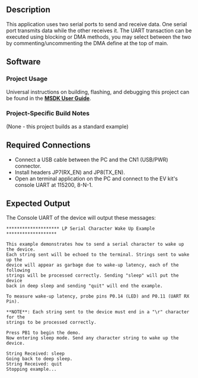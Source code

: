 ## Description

This application uses two serial ports to send and receive data.  One serial port transmits data while the other receives it. The UART transaction can be executed using blocking or DMA methods, you may select between the two by commenting/uncommenting the DMA define at the top of main.


## Software

### Project Usage

Universal instructions on building, flashing, and debugging this project can be found in the **[MSDK User Guide](https://analogdevicesinc.github.io/msdk/USERGUIDE/)**.

### Project-Specific Build Notes

(None - this project builds as a standard example)

## Required Connections
-   Connect a USB cable between the PC and the CN1 (USB/PWR) connector.
-   Install headers JP7(RX\_EN) and JP8(TX\_EN).
-   Open an terminal application on the PC and connect to the EV kit's console UART at 115200, 8-N-1.

## Expected Output

The Console UART of the device will output these messages:

```
******************** LP Serial Character Wake Up Example *******************

This example demonstrates how to send a serial character to wake up the device.
Each string sent will be echoed to the terminal. Strings sent to wake up the
device will appear as garbage due to wake-up latency, each of the following
strings will be processed correctly. Sending "sleep" will put the device
back in deep sleep and sending "quit" will end the example.

To measure wake-up latency, probe pins P0.14 (LED) and P0.11 (UART RX Pin).

**NOTE**: Each string sent to the device must end in a "\r" character for the
strings to be processed correctly.

Press PB1 to begin the demo.
Now entering sleep mode. Send any character string to wake up the device.

String Received: sleep
Going back to deep sleep.
String Received: quit
Stopping example...

```

